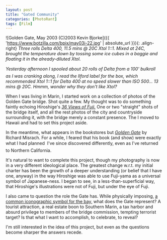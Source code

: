 ```yaml
---
layout: post
title: "Gated Community"
categories: [PhotoRant]
tags: [Film]
---
```



![Golden Gate, May 2003 (C)2003 Kevin Bjorke]({{ 'https://www.botzilla.com/bpix/may03i-22.jpg' | absolute_url }}){: .align-right}
<i>Three rolls Delta 400, 11.5 mins @ 20C Xtol 1::1. Mixed at 24C, brought the temperature down by tossing some ice cubes in a baggie and floating it in the already-diluted Xtol.

Yesterday afternoon I spooled about 20 rolls of Delta from a 100' bulkroll &#151; as I was cranking along, I read the Ilford label for the box, which recommended Xtol 1::1 for Delta 400 at no speed slower than ISO 500... 13 mins @ 20C. Hmmm, wonder why they don't like Xtol?</i>

When I was living in Marin, I started work on a collection of photos of the Golden Gate bridge. Shot quite a few. My thought was to do something faintly echoing Hiroshige's <a href="http://www.japaneseprint.com/fuji.html"><cite>36 Views of Fuji.</cite></a> One or two "straight" shots of the bridge itself, and all the rest photos of the city and countryside surrounding it, with the bridge merely a constant presence. The I moved to Hawaii and had to set this project aside.

In the meantime, what appears in the bookstores but <a href="http://www.eyestorm.com/feature/ED2n_article.asp?article_id=150&caller=1"><cite>Golden Gate</cite></a> by Richard Misrach. For a while, I feared that his book (and show) were exactly what I had planned &#151; I've since discovered differently, even as I've returned to Northern California.

It's natural to want to complete this project, though my photography is now in a very different ideological place. The greatest change w.r.t. my initial charter has been the growth of a deeper understanding (or belief that I have one, anyway) in the way Hiroshige was able to use Fuji-yama as a universal symbol of Japanese-ness. I began to see, in a less-than-superficial way, that Hiroshige's illustrations were not of Fuji, but under the eye of Fuji.

I also came to question the role the Gate has. While physically imposing, <a href="http://www.sfbaybloggers.com/">a common iconographic symbol for the bay,</a> what does the Gate represent? A tourist attraction, a real estate boon to Southern Marin, a tax harbor and absurd privilege to members of the bridge commission, tempting terrorist target? Is that what I want to accomplish, to celebrate, to reveal?

I'm still interested in the idea of this project, but even as the questions become sharper the answers recede.
